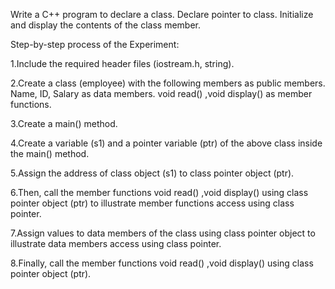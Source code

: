 
Write a C++ program to declare a class. Declare pointer to class. Initialize and display the contents of the class member.

Step-by-step process of the Experiment:

1.Include the required header files (iostream.h, string).

2.Create a class (employee) with the following members as public members. Name, ID, Salary as data members. void read() ,void display() as member functions.

3.Create a main() method.

4.Create a variable (s1) and a pointer variable (ptr) of the above class inside the main() method.

5.Assign the address of class object (s1) to class pointer object (ptr).

6.Then, call the member functions void read() ,void display() using class pointer object (ptr) to illustrate member functions access using class pointer.

7.Assign values to data members of the class using class pointer object to illustrate data members access using class pointer.

8.Finally, call the member functions void read() ,void display() using class pointer object (ptr).


